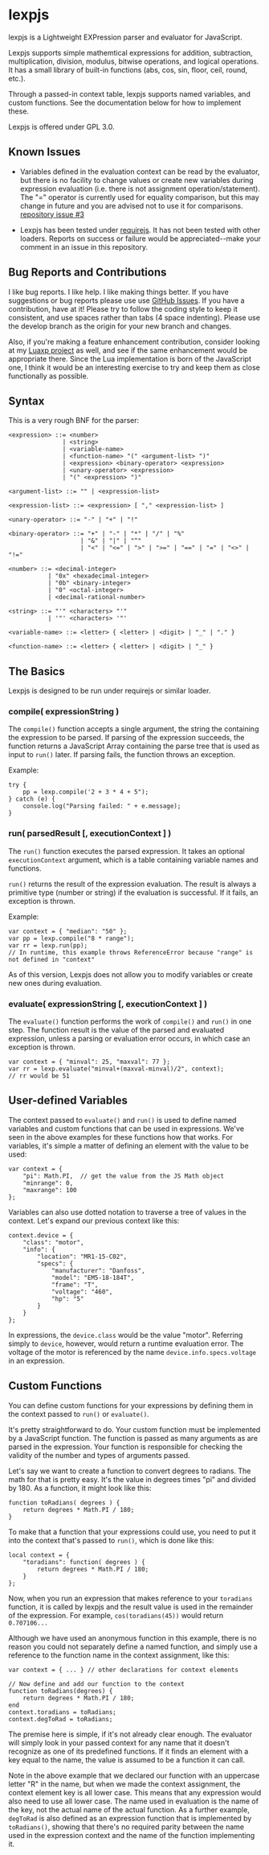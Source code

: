 # lexpjs
lexpjs is a Lightweight EXPression parser and evaluator for JavaScript.

Lexpjs supports simple mathemtical expressions for addition, subtraction, multiplication,
division, modulus, bitwise operations, and logical operations. It has a small library of
built-in functions (abs, cos, sin, floor, ceil, round, etc.).

Through a passed-in context table, lexpjs supports named variables, and custom functions.
See the documentation below for how to implement these.

Lexpjs is offered under GPL 3.0.

## Known Issues ##

* Variables defined in the evaluation context can be read by the evaluator, but there is no facility to change
values or create new variables during expression evaluation (i.e. there is not assignment operation/statement).
The "=" operator is currently used for equality comparison, but this may change in future and you are advised 
not to use it for comparisons. [repository issue #3](https://github.com/toggledbits/lexpjs/issues/3)

* Lexpjs has been tested under [requirejs](https://github.com/requirejs). It has not been tested with other
loaders. Reports on success or failure would be appreciated--make your comment in an issue in this repository.

## Bug Reports and Contributions ##

I like bug reports. I like help. I like making things better. If you have suggestions or bug reports
please use use [GitHub Issues](https://github.com/toggledbits/lexpjs/issues). If you have a
contribution, have at it! Please try to follow the coding style to keep it consistent, and use spaces
rather than tabs (4 space indenting). Please use the develop branch as the origin for your new branch
and changes.

Also, if you're making a feature enhancement contribution, consider looking at my [Luaxp project](https://github.com/toggledbits/luaxp) as well,
and see if the same enhancement would be appropriate there. Since the Lua implementation is born of the
JavaScript one, I think it would be an interesting exercise to try and keep them as close functionally
as possible.

## Syntax ##

This is a very rough BNF for the parser:

```
<expression> ::= <number>
               | <string>
               | <variable-name>
               | <function-name> "(" <argument-list> ")"
               | <expression> <binary-operator> <expression>
               | <unary-operator> <expression>
               | "(" <expression> ")"
               
<argument-list> ::= "" | <expression-list>
                  
<expression-list> ::= <expression> [ "," <expression-list> ]

<unary-operator> ::= "-" | "+" | "!"

<binary-operator> ::= "+" | "-" | "*" | "/" | "%"
                    | "&" | "|" | "^"
                    | "<" | "<=" | ">" | ">=" | "==" | "=" | "<>" | "!="

<number> ::= <decimal-integer>
           | "0x" <hexadecimal-integer>
           | "0b" <binary-integer>
           | "0" <octal-integer>
           | <decimal-rational-number>
         
<string> ::= "'" <characters> "'"
           | '"' <characters> '"'
           
<variable-name> ::= <letter> { <letter> | <digit> | "_" | "." }

<function-name> ::= <letter> { <letter> | <digit> | "_" }
```

## The Basics ##

Lexpjs is designed to be run under requirejs or similar loader.

### compile( expressionString ) ###

The `compile()` function accepts a single argument, the string the containing the expression to be parsed.
If parsing of the expression succeeds, the function returns a JavaScript Array containing the parse tree 
that is used as input to `run()` later. If parsing fails, the function throws an exception.

Example: 

```
try {
    pp = lexp.compile('2 + 3 * 4 + 5");
} catch (e) {
    console.log("Parsing failed: " + e.message);
}
```

### run( parsedResult [, executionContext ] ) ###

The `run()` function executes the parsed expression. It takes an optional `executionContext` argument, which 
is a table containing variable names and functions.

`run()` returns the result of the expression evaluation. The result is always a primitive type (number or string)
if the evaluation is successful. If it fails, an exception is thrown.

Example:

```
var context = { "median": "50" };
var pp = lexp.compile("8 * range");
var rr = lexp.run(pp); 
// In runtime, this example throws ReferenceError because "range" is not defined in "context"
```

As of this version, Lexpjs does not allow you to modify variables or create new ones during evaluation.

### evaluate( expressionString [, executionContext ] ) ###

The `evaluate()` function performs the work of `compile()` and `run()` in one step. The function result
is the value of the parsed and evaluated expression, unless a parsing or evaluation error occurs, in which
case an exception is thrown.

```
var context = { "minval": 25, "maxval": 77 };
var rr = lexp.evaluate("minval+(maxval-minval)/2", context);
// rr would be 51
```

## User-defined Variables ##

The context passed to `evaluate()` and `run()` is used to define named variables and custom functions
that can be used in expressions. We've seen in the above examples for these functions how that works.
For variables, it's simple a matter of defining an element with the value to be used:

```
var context = {
    "pi": Math.PI,  // get the value from the JS Math object
    "minrange": 0,
    "maxrange": 100
};
```

Variables can also use dotted notation to traverse a tree of values in the context. Let's expand our previous
context like this:

```
context.device = {
    "class": "motor",
    "info": {
        "location": "MR1-15-C02",
        "specs": {
            "manufacturer": "Danfoss",
            "model": "EM5-18-184T",
            "frame": "T",
            "voltage": "460",
            "hp": "5"
        }
    }
};
```

In expressions, the `device.class` would be the value "motor". Referring simply to `device`, however, would return a runtime
evaluation error. The voltage of the motor is referenced by the name `device.info.specs.voltage` in an expression.

## Custom Functions ##

You can define custom functions for your expressions by defining them in the context passed to `run()` or
`evaluate()`. 

It's pretty straightforward to do. Your custom function must be implemented by a JavaScript function. The function is passed
as many arguments as are parsed in the expression. Your function is responsible for checking the validity of the number and 
types of arguments passed.

Let's say we want to create a function to convert degrees to radians. The math for that is pretty easy.
It's the value in degrees times "pi" and divided by 180. As a function, it might look like this:

```
function toRadians( degrees ) {
    return degrees * Math.PI / 180;
}
```

To make that a function that your expressions could use, you need to put it into the context that's passed
to `run()`, which is done like this:

```
local context = {
    "toradians": function( degrees ) {
        return degrees * Math.PI / 180;
    }
};
```

Now, when you run an expression that makes reference to your `toradians` function, it is called by lexpjs and the
result value is used in the remainder of the expression. For example, `cos(toradians(45))` would return `0.707106...`

Although we have used an anonymous function in this example, there is no reason you could not separately
define a named function, and simply use a reference to the function name in the context assignment, like
this:

```
var context = { ... } // other declarations for context elements

// Now define and add our function to the context
function toRadians(degrees) {
    return degrees * Math.PI / 180;
end
context.toradians = toRadians;
context.degToRad = toRadians;
```

The premise here is simple, if it's not already clear enough. The evaluator will simply look in your passed
context for any name that it doesn't recognize as one of its predefined functions. 
If it finds an element with a key equal to the name, the value is assumed to be a function it can call.

Note in the above example that we declared our function with an uppercase letter "R" in the name,
but when we made the context assignment, the context element key is all lower case. This means that 
any expression would also need to use all lower case. The name used in evaluation is the name of the key,
not the actual name of the actual function. 
As a further example, `degToRad` is also defined
as an expression function that is implemented by `toRadians()`, showing that there's no required parity between
the name used in the expression context and the name of the function implementing it.
